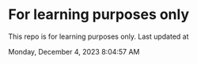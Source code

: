 # For learning purposes only
This repo is for learning purposes only.
Last updated at

Monday, December 4, 2023 8:04:57 AM

